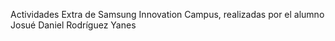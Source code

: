 Actividades Extra de Samsung Innovation Campus, realizadas por el alumno Josué Daniel Rodríguez Yanes
